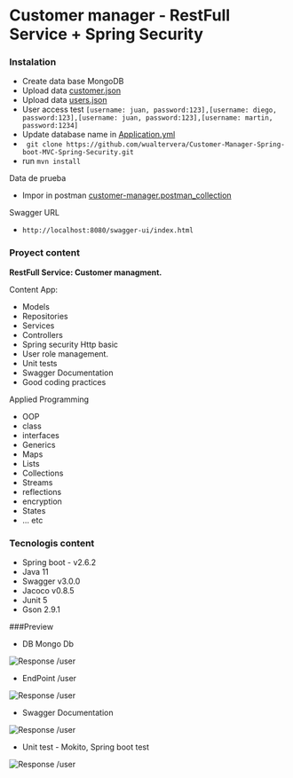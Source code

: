 # Customer manager - RestFull Service + Spring Security

### Instalation

* Create data base MongoDB
* Upload data [customer.json](.../blob/main/docs/customers.json
  )
* Upload data [users.json](.../blob/main/docs/users.json)
* User access test ```[username: juan, password:123],[username: diego, password:123],[username: juan, password:123],[username: martin, password:1234] ```
* Update database name in [Application.yml](.../blob/main/src/main/resources/application.yaml)
* ``` git clone https://github.com/wualtervera/Customer-Manager-Spring-boot-MVC-Spring-Security.git```
* run ```mvn install```

Data de prueba
* Impor in postman [customer-manager.postman_collection](.../blob/main/docs/customer-manager.postman_collection.json
  )

Swagger URL
* ```http://localhost:8080/swagger-ui/index.html```

### Proyect content

**RestFull Service: Customer managment.** 

Content App:
* Models
* Repositories
* Services
* Controllers
* Spring security Http basic
* User role management.
* Unit tests
* Swagger Documentation
* Good coding practices

Applied Programming
* OOP
* class
* interfaces
* Generics
* Maps
* Lists
* Collections
* Streams
* reflections
* encryption
* States
* ... etc

### Tecnologis content

* Spring boot - v2.6.2
* Java 11
* Swagger v3.0.0
* Jacoco v0.8.5
* Junit 5
* Gson 2.9.1


###Preview

* DB Mongo Db

![Response /user](.../blob/main/docs/db-customer-manager.png?raw=true)


* EndPoint /user

![Response /user](.../blob/main/docs/response-endpoint-users-ppi-rest-full-2.png?raw=true)

* Swagger Documentation

![Response /user](.../blob/main/docs/swagger-v3-api-docs.png?raw=true)


* Unit test - Mokito, Spring boot test

![Response /user](.../blob/main/docs/unit-test-customer-controller.png?raw=true)